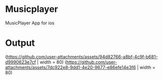 # Musicplayer
MusicPlayer App for ios

# Output 
(https://github.com/user-attachments/assets/94d82766-a8bf-4c9f-b681-d9990623e7cf | width = 80) 
(https://github.com/user-attachments/assets/7dc922e8-9dd1-4e20-9677-e86efe14e3f6 | width = 80)


